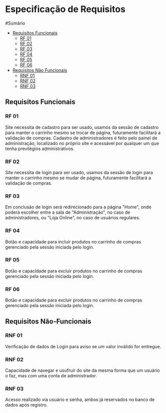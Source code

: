 # Especificação de Requisitos

#Sumário

- [Requisitos Funcionais](#requisitos-funcionais)
    + [RF 01](#rf-01)
    + [RF 02](#rf-02)
    + [RF 03](#rf-03)
    + [RF 04](#rf-04)
    + [RF 05](#rf-05)
    + [RF 06](#rf-06)
- [Requisitos Não Funcionais](#requisitos-não-funcionais)
    + [RNF 01](#rnf-01)
    + [RNF 02](#rnf-02)
    + [RNF 03](#rnf-03)

## Requisitos Funcionais

### RF 01

Site necessita de cadastro para ser usado, usamos da sessão de cadastro para manter o carrinho mesmo se trocar de página, futuramente facilitará a validação de compras.
Cadastro de administradores é feito pelo painel de administração, localizado no próprio site e acessável por qualquer um que tenha previlégios administrativos.

### RF 02

Site necessita de login para ser usado, usamos da sessão de login para manter o carrinho mesmo se mudar de página, futuramente facilitará a validação de compras.

### RF 03

Em conclusão de login será redirecionado para a página "Home", onde poderá escolher entre a sala de "Administração", no caso de administradores, ou "Loja Online", no caso de usuários regulares.

### RF 04

Botão e capacidade para incluir produtos no carrinho de compras gerenciado pela sessão iniciada pelo login.

### RF 05

Botão e capacidade para excluir produtos no carrinho de compras gerenciado pela sessão iniciada pelo login.

### RF 06 
Botão e capacidade para excluir produtos no carrinho de compras gerenciado pela sessão iniciada pelo login.


## Requisitos Não-Funcionais

### RNF 01

Verificação de dados de Login para aviso se um valor inválido for entregue.

### RNF 02

Capacidade de navegar e usufruir do site da mesma forma que um usuário o faz, mas com uma conta de administrador.

### RNF 03

Acesso realizado via usuário e senha, ambos já reservados no banco de dados após registro.


